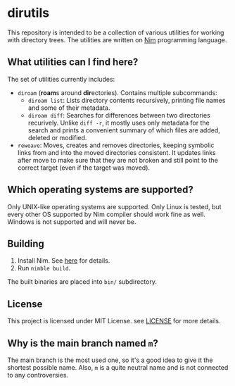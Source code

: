 # dirutils

This repository is intended to be a collection of various utilities for working with directory
trees. The utilities are written on [Nim](https://nim-lang.org/) programming language.

## What utilities can I find here?

The set of utilities currently includes:
- `diroam` (**roam**s around **dir**ectories). Contains multiple subcommands:
  - `diroam list`: Lists directory contents recursively, printing file names and some of their
    metadata.
  - `diroam diff`: Searches for differences between two directories recurively. Unlike `diff -r`,
    it mostly uses only metadata for the search and prints a convenient summary of which files are
    added, deleted or modified.
- `reweave`: Moves, creates and removes directories, keeping symbolic links from and into the moved
  directories consistent. It updates links after move to make sure that they are not broken and
  still point to the correct target (even if the target was moved).

## Which operating systems are supported?

Only UNIX-like operating systems are supported. Only Linux is tested, but every other OS supported
by Nim compiler should work fine as well. Windows is not supported and will never be.

## Building

1. Install Nim. See [here](https://nim-lang.org/install.html) for details.
2. Run `nimble build`.

The built binaries are placed into `bin/` subdirectory.

## License

This project is licensed under MIT License. see [LICENSE](LICENSE) for more details.

## Why is the main branch named `m`?

The main branch is the most used one, so it's a good idea to give it the shortest possible name.
Also, `m` is a quite neutral name and is not connected to any controversies.

